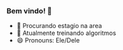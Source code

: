 ### Bem vindo! 👋

- 🔭 Procurando estagio na area
- 🌱 Atualmente treinando algoritmos
- 😄 Pronouns: Ele/Dele

